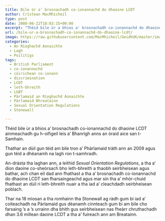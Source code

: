 ```yaml
---
title: Bile ùr a’ brosnachadh co-ionannachd do dhaoine LCDT
author: Crìstean MacMhìcheil
type: post
date: 2008-06-22T18:03:15+00:00
excerpt: "Thèid bile ùr a bhios a' brosnachadh co-ionannachd do dhaoine LCDT ainmeachadh gu h-oifigeil leis a' Bhanrigh anns an òraid aice san t-Samhain."
url: /bile-ur-a-brosnachadh-co-ionannachd-do-dhaoine-lcdt/
image: https://raw.githubusercontent.com/MacMhicheil/GeidhUK/master/images/.jpg
categories:
  - An Rìoghachd Aonaichte
  - Lagh
  - Poilitigs
tags:
  - British Parliament
  - co-ionannachd
  - còirichean co-ionann
  - discrimination
  - LCDT
  - leth-bhreith
  - LGBT
  - Pàrlamaid an Rìoghachd Aonaichte
  - Pàrlamaid Bhreatainn
  - Sexual Orientation Regulations
  - Stonewall

---
```

Thèid bile ùr a bhios a&#8217; brosnachadh co-ionannachd do dhaoine LCDT ainmeachadh gu h-oifigeil leis a&#8217; Bhanrigh anns an òraid aice san t-Samhain.

Thathar an dùil gun tèid am bile tron a&#8217; Phàrlamaid tràth ann an 2009 agus gun tèid a dhèanamh na lagh ron t-samhradh.

An-dràsta tha laghan ann, a leithid _Sexual Orientation Regulations_, a tha a&#8217; dìon daoine co-sheòrsach bho leth-bhreith a thaobh seirbheisean agus bathar, ach chan eil dad ann fhathast a tha a&#8217; brosnachadh co-ionannachd do dhaoine LCDT san fharsaingeachd agus mar sin tha a&#8217; mhòr-chuid fhathast an dùil ri leth-bhreith nuair a tha iad a&#8217; cleachdadh seirbheisean poblach.

Thar na 18 mìosan a tha romhainn tha Stonewall ag ràdh gum bi iad a&#8217; coiteachadh na Pàrlamaid gus dèanamh cinnteach gum bi am bile cho farsaing &#8217;s a &#8217;s urrainn dha bhith gus seirbheisean nas fheàrr chruthachadh dhan 3.6 millean daoine LCDT a tha a&#8217; fuireach ann am Breatainn.

